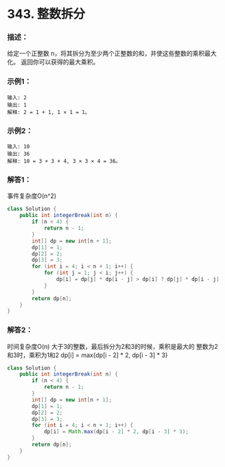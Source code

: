 # 343. 整数拆分

### 描述：
给定一个正整数 n，将其拆分为至少两个正整数的和，并使这些整数的乘积最大化。 返回你可以获得的最大乘积。
### 示例1：
```
输入: 2
输出: 1
解释: 2 = 1 + 1, 1 × 1 = 1。
```
### 示例2：
```
输入: 10
输出: 36
解释: 10 = 3 + 3 + 4, 3 × 3 × 4 = 36。
```
### 解答1：
事件复杂度O(n^2)
```java
class Solution {
    public int integerBreak(int n) {
        if (n < 4) {
            return n - 1;
        }
        int[] dp = new int[n + 1];
        dp[1] = 1;
        dp[2] = 2;
        dp[3] = 3;
        for (int i = 4; i < n + 1; i++) {
            for (int j = 1; j < i; j++) {
                dp[i] = dp[j] * dp[i - j] > dp[i] ? dp[j] * dp[i - j] : dp[i];
            }
        }   
        return dp[n];
    }
}
```
### 解答2：
时间复杂度O(n)
大于3的整数，最后拆分为2和3的时候，乘积是最大的
整数为2和3时，乘积为1和2
dp[i] = max{dp[i - 2] * 2, dp[i - 3] * 3}
```java
class Solution {
    public int integerBreak(int n) {
        if (n < 4) {
            return n - 1;
        }
        int[] dp = new int[n + 1];
        dp[1] = 1;
        dp[2] = 2;
        dp[3] = 3;
        for (int i = 4; i < n + 1; i++) {
            dp[i] = Math.max(dp[i - 2] * 2, dp[i - 3] * 3);
        }
        return dp[n];
    }
}
```